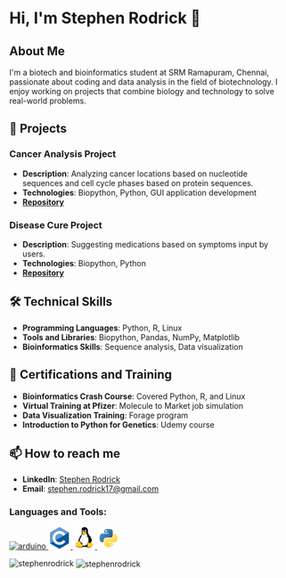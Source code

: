 # Hi, I'm Stephen Rodrick 👋

## About Me
I'm a biotech and bioinformatics student at SRM Ramapuram, Chennai, passionate about coding and data analysis in the field of biotechnology. I enjoy working on projects that combine biology and technology to solve real-world problems.

## 🚀 Projects
### Cancer Analysis Project
- **Description**: Analyzing cancer locations based on nucleotide sequences and cell cycle phases based on protein sequences.
- **Technologies**: Biopython, Python, GUI application development
- **[Repository](https://github.com/stephenrodrick/cancer-analysis-project)**

### Disease Cure Project
- **Description**: Suggesting medications based on symptoms input by users.
- **Technologies**: Biopython, Python
- **[Repository](https://github.com/stephenrodrick/disease-cure-project)**

## 🛠️ Technical Skills
- **Programming Languages**: Python, R, Linux
- **Tools and Libraries**: Biopython, Pandas, NumPy, Matplotlib
- **Bioinformatics Skills**: Sequence analysis, Data visualization

## 📄 Certifications and Training
- **Bioinformatics Crash Course**: Covered Python, R, and Linux
- **Virtual Training at Pfizer**: Molecule to Market job simulation
- **Data Visualization Training**: Forage program
- **Introduction to Python for Genetics**: Udemy course

## 📫 How to reach me
- **LinkedIn**: [Stephen Rodrick](https://www.linkedin.com/in/stephenrodrick/)
- **Email**: stephen.rodrick17@gmail.com


<h3 align="left">Languages and Tools:</h3>
<p align="left"> <a href="https://www.arduino.cc/" target="_blank" rel="noreferrer"> <img src="https://cdn.worldvectorlogo.com/logos/arduino-1.svg" alt="arduino" width="40" height="40"/> </a> <a href="https://www.cprogramming.com/" target="_blank" rel="noreferrer"> <img src="https://raw.githubusercontent.com/devicons/devicon/master/icons/c/c-original.svg" alt="c" width="40" height="40"/> </a> <a href="https://www.linux.org/" target="_blank" rel="noreferrer"> <img src="https://raw.githubusercontent.com/devicons/devicon/master/icons/linux/linux-original.svg" alt="linux" width="40" height="40"/> </a> <a href="https://www.python.org" target="_blank" rel="noreferrer"> <img src="https://raw.githubusercontent.com/devicons/devicon/master/icons/python/python-original.svg" alt="python" width="40" height="40"/> </a> </p>

<p><img align="left" src="https://github-readme-stats.vercel.app/api/top-langs?username=stephenrodrick&show_icons=true&locale=en&layout=compact" alt="stephenrodrick" /></p>

<p>&nbsp;<img align="center" src="https://github-readme-stats.vercel.app/api?username=stephenrodrick&show_icons=true&locale=en" alt="stephenrodrick" /></p>

